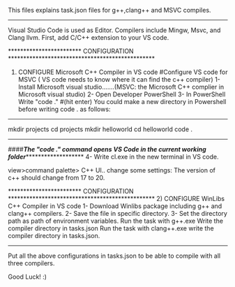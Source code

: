 This files explains task.json files for g++,clang++ and MSVC compiles.
**************************************************************
Visual Studio Code is used as Editor. 
Compilers include Mingw, Msvc, and Clang llvm.
First, add C/C++ extension to your VS code. 



************************ CONFIGURATION ************************************************
1) CONFIGURE Microsoft C++ Compiler in VS code
#Configure VS code for MSVC ( VS code needs to know where it can find the c++ compiler)
1- Install Microsoft visual studio.......(MSVC: the Microsoft C++ complier in Microsoft visual studio) 
2- Open Developer PowerShell 
3- In PowerShell Write "code ."          #(hit enter) 
 You could make a new directory in Powershell before writing code . as follows:
******
mkdir projects
cd projects
mkdir helloworld
cd helloworld
code .
******

####*****The "code ." command opens VS Code in the current working folder************************
4- Write cl.exe in the new terminal in VS code.

view>command palette> C++ UI.. change some settings: The version of c++ should change from 17 to 20.


************************ CONFIGURATION ************************************************
2) CONFIGURE WinLibs  C++ Compiler in VS code
1- Download Winlibs package including g++ and clang++ compilers.
2- Save the file in specific directory.
3- Set the directory path as path of environment variables.
Run the task with g++.exe 
Write the compiler directory in tasks.json
Run the task with clang++.exe
write the compiler directory in tasks.json.
  ***************************************************************************************


Put all the above configurations in tasks.json to be able to compile with all three compilers.

Good Luck! :)
 


